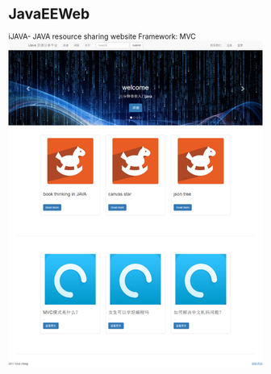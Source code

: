 # JavaEEWeb
iJAVA- JAVA resource sharing website 
Framework: MVC 
![imgae](https://github.com/elvawyt/JavaEEWeb/blob/master/images/fitst%20page.png)
